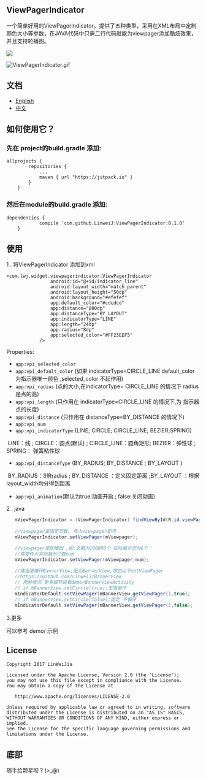 ## ViewPagerIndicator

 一个简单好用的ViewPagerIndicator，提供了五种类型，采用在XML布局中定制颜色大小等参数，在JAVA代码中只需二行代码就能为viewpager添加酷炫效果，并且支持轮播图。

[![](https://jitpack.io/v/LinweiJ/ViewPagerIndicator.svg)](https://jitpack.io/#LinweiJ/ViewPagerIndicator)

![ViewPagerIndicator.gif](https://github.com/LinweiJ/ViewPagerIndicator/blob/master/screen_shot/ViewPagerIndicator.gif)

## 文档

- [English](https://github.com/LinweiJ/ViewPagerIndicator/blob/master/README_EN.md)
- [中文](https://github.com/LinweiJ/ViewPagerIndicator/blob/master/README.md)



## 如何使用它？

### 先在 project的build.gradle 添加:

```
allprojects {
		repositories {
			...
			maven { url "https://jitpack.io" }
		}
	}
```

### 然后在module的build.gradle 添加:

```
dependencies {
	        compile 'com.github.LinweiJ:ViewPagerIndicator:0.1.0'
	}
```

## 使用

1 . 将ViewPagerIndicator 添加到xml

```
<com.lwj.widget.viewpagerindicator.ViewPagerIndicator
				android:id="@+id/indicator_line"
				android:layout_width="match_parent"
				android:layout_height="50dp"
				android:background="#efefef"
				app:default_color="#cdcdcd"
				app:distance="800dp"
				app:distanceType="BY_LAYOUT"
				app:indicatorType="LINE"
				app:length="24dp"
				app:radius="8dp"
				app:selected_color="#FF23EEF5"
			/>
```

Properties:

- `app:vpi_selected_color`  
- `app:vpi_default_color`   (如果 indicatorType=CIRCLE_LINE  default_color 为指示器唯一颜色 ,selected_color 不起作用)
- `app:vpi_radius`  (点的大小,在indicatorType= CIRCLE_LINE 的情况下 radius 是点的高)
- `app:vpi_length`   (只作用在 indicatorType=CIRCLE_LINE 的情况下,为 指示器点的长度)
- `app:vpi_distance`    (只作用在 distanceType=BY_DISTANCE 的情况下)
- `app:vpi_num`
- `app:vpi_indicatorType` (LINE;  CIRCLE; CIRCLE_LINE; BEZIER;SPRING)

​        LINE：线 ; CIRCLE：圆点(默认) ; CIRCLE_LINE：圆角矩形;  BEZIER：弹性球 ; SPRING： 弹簧粘性球

- `app:vpi_distanceType` (BY_RADIUS; BY_DISTANCE ; BY_LAYOUT )

​       BY_RADIUS：3倍radius ; BY_DISTANCE ：定义固定距离 ;BY_LAYOUT ：根据layout_width均分得到距离

- `app:vpi_animation`(默认为true:动画开启 ; false:关闭动画)

2 .  java 

```java
   mViewPagerIndicator = (ViewPagerIndicator) findViewById(R.id.viewPagerIndicator);
   
   //viewpager是固定页数, 传入viewpager即可
   mViewPagerIndicator.setViewPager(mViewpager);

   //viewpager是轮播图 ,如:总数为100000个 实际展示页为6个 
   //需要传入实际展示个数num
   mViewPagerIndicator.setViewPager(mViewpager,num);
   
   //真无限循环BannerView,配合BannerView,增加以下setViewPager
   //https://github.com/LinweiJ/BannerView
   // 两种情况 更多细节请看demo/BannerViewActivity
   // if mBannerView.setCircle(true);无限循环
   mIndicatorDefault.setViewPager(mBannerView.getViewPager(),true);
   // if mBannerView.setCircle(false);固定 不循环
   mIndicatorDefault.setViewPager(mBannerView.getViewPager(),false);

```

3.更多

  可以参考 demo/ 示例

## License

```
Copyright 2017 LinWeiJia

Licensed under the Apache License, Version 2.0 (the "License");
you may not use this file except in compliance with the License.
You may obtain a copy of the License at

   http://www.apache.org/licenses/LICENSE-2.0

Unless required by applicable law or agreed to in writing, software
distributed under the License is distributed on an "AS IS" BASIS,
WITHOUT WARRANTIES OR CONDITIONS OF ANY KIND, either express or implied.
See the License for the specific language governing permissions and
limitations under the License.
```
## 底部

随手给颗星呗 ? (>_@)
